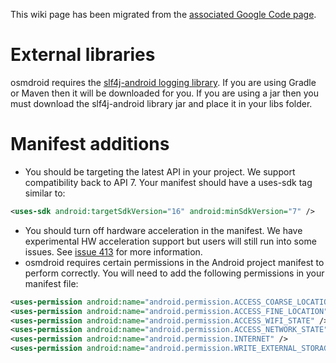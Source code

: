 This wiki page has been migrated from the [associated Google Code page](https://code.google.com/p/osmdroid/wiki/Prerequisites).

# External libraries

osmdroid requires the [slf4j-android logging library](http://www.slf4j.org/android/). If you are using Gradle or Maven then it will be downloaded for you. If you are using a jar then you must download the slf4j-android library jar and place it in your libs folder.

# Manifest additions

* You should be targeting the latest API in your project. We support compatibility back to API 7. Your manifest should have a uses-sdk tag similar to:

```xml
<uses-sdk android:targetSdkVersion="16" android:minSdkVersion="7" />
```

* You should turn off hardware acceleration in the manifest. We have experimental HW acceleration support but users will still run into some issues. See [issue 413](https://code.google.com/p/osmdroid/issues/detail?id=413) for more information.
* osmdroid requires certain permissions in the Android project manifest to perform correctly. You will need to add the following permissions in your manifest file:

```xml
<uses-permission android:name="android.permission.ACCESS_COARSE_LOCATION"/> 
<uses-permission android:name="android.permission.ACCESS_FINE_LOCATION"/>
<uses-permission android:name="android.permission.ACCESS_WIFI_STATE" />
<uses-permission android:name="android.permission.ACCESS_NETWORK_STATE" />
<uses-permission android:name="android.permission.INTERNET" />
<uses-permission android:name="android.permission.WRITE_EXTERNAL_STORAGE" />
```